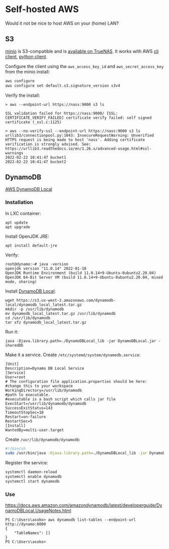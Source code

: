 # Self-hosted AWS

Would it not be nice to host AWS on your (home) LAN?

## S3

[minio](https://min.io/) is S3-compatible and is
[available on TrueNAS](https://www.truenas.com/docs/core/services/s3/).
It works with AWS
[cli client](https://docs.min.io/docs/aws-cli-with-minio.html),
[python client](https://docs.min.io/docs/how-to-use-aws-sdk-for-python-with-minio-server.html).

Configure the client using the `aws_access_key_id` and `aws_secret_access_key`
from the minio install:

```sh
aws configure
aws configure set default.s3.signature_version s3v4
```

Verify the install:
```
> aws --endpoint-url https://nass:9000 s3 ls

SSL validation failed for https://nass:9000/ [SSL: CERTIFICATE_VERIFY_FAILED] certificate verify failed: self signed certificate (_ssl.c:1125)

> aws --no-verify-ssl --endpoint-url https://nass:9000 s3 ls
urllib3/connectionpool.py:1043: InsecureRequestWarning: Unverified HTTPS request is being made to host 'nass'. Adding certificate verification is strongly advised. See: https://urllib3.readthedocs.io/en/1.26.x/advanced-usage.html#ssl-warnings
2022-02-22 10:41:47 bucket1
2022-02-22 10:41:47 bucket2
```

## DynamoDB

[AWS DynamoDB Local](https://docs.aws.amazon.com/amazondynamodb/latest/developerguide/DynamoDBLocal.html)

### Installation

In LXC container:

```
apt update
apt upgrade
```

Install OpenJDK JRE:
```
apt install default-jre
```

Verify:
```
root@dynamo:~# java -version
openjdk version "11.0.14" 2022-01-18
OpenJDK Runtime Environment (build 11.0.14+9-Ubuntu-0ubuntu2.20.04)
OpenJDK 64-Bit Server VM (build 11.0.14+9-Ubuntu-0ubuntu2.20.04, mixed mode, sharing)
```

Install [DynamoDB
Local](https://docs.aws.amazon.com/amazondynamodb/latest/developerguide/DynamoDBLocal.DownloadingAndRunning.html):
```
wget https://s3.us-west-2.amazonaws.com/dynamodb-local/dynamodb_local_latest.tar.gz
mkdir -p /usr/lib/dynamodb
mv dynamodb_local_latest.tar.gz /usr/lib/dynamodb
cd /usr/lib/dynamodb
tar xfz dynamodb_local_latest.tar.gz
```

Run it:
```
java -Djava.library.path=./DynamoDBLocal_lib -jar DynamoDBLocal.jar -sharedDb
```

Make it a service.  Create `/etc/systemd/system/dynamodb.service`:

```
[Unit]
Description=Dynamo DB Local Service
[Service]
User=root
# The configuration file application.properties should be here:
#change this to your workspace
WorkingDirectory=/usr/lib/dynamodb
#path to executable.
#executable is a bash script which calls jar file
ExecStart=/usr/lib/dynamodb/dynamodb
SuccessExitStatus=143
TimeoutStopSec=10
Restart=on-failure
RestartSec=5
[Install]
WantedBy=multi-user.target
```

Create `/usr/lib/dynamodb/dynamodb`:

```sh
#!/bin/sh
sudo /usr/bin/java -Djava.library.path=./DynamoDBLocal_lib -jar DynamoDBLocal.jar -sharedDb
```

Register the service:
```sh
systemctl daemon-reload
systemctl enable dynamodb
systemctl start dynamodb
```


### Use

https://docs.aws.amazon.com/amazondynamodb/latest/developerguide/DynamoDBLocal.UsageNotes.html


```
PS C:\Users\asoko> aws dynamodb list-tables --endpoint-url http://dynamo:8000
{
    "TableNames": []
}
PS C:\Users\asoko>
```
